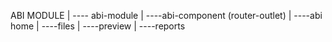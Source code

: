 ABI MODULE
|
---- abi-module
    |
    ----abi-component (router-outlet)
        |
        ----abi home
        |
        ----files
        |
        ----preview
        |
        ----reports




